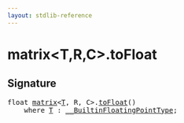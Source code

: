 ```yaml
---
layout: stdlib-reference
---
```


# matrix\<T,R,C\>\.toFloat

## Signature 

<pre>
<span class="code_keyword">float</span> <a href="/stdlib-reference/types/matrix/index" class="code_type">matrix</a>&lt;<a href="/stdlib-reference/types/matrix/T">T</a>, R, C&gt;.<a href="/stdlib-reference/types/matrix/toFloat">toFloat</a>()
    <span class='code_keyword'>where</span> <a href="/stdlib-reference/types/matrix/T">T</a> : <a href="/stdlib-reference/interfaces/BuiltinFloatingPointType/index" class="code_type">__BuiltinFloatingPointType</a>;

</pre>

